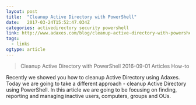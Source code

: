 ```yaml
---
layout: post 
title:  "Cleanup Active Directory with PowerShell" 
date:   2017-03-24T15:52:47.034Z 
categories: activedirectory security powershell
link: http://www.adaxes.com/blog/cleanup-active-directory-with-powershell.html 
tags:
  - links
ogtype: article 
---
```


> Cleanup Active Directory with PowerShell
2016-09-01 Articles How-to


Recently we showed you how to cleanup Active Directory using Adaxes. Today we are going to take a different approach - cleanup Active Directory using PowerShell. In this article we are going to be focusing on finding, reporting and managing inactive users, computers, groups and OUs.
